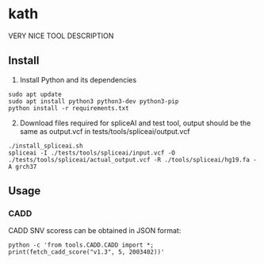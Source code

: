 # kath

VERY NICE TOOL DESCRIPTION

## Install
1. Install Python and its dependencies
```
sudo apt update
sudo apt install python3 python3-dev python3-pip
python install -r requirements.txt
```

2. Download files required for spliceAI and test tool, output should be the same as output.vcf in tests/tools/spliceai/output.vcf
```
./install_spliceai.sh
spliceai -I ./tests/tools/spliceai/input.vcf -O ./tests/tools/spliceai/actual_output.vcf -R ./tools/spliceai/hg19.fa -A grch37
```

## Usage
### CADD
CADD SNV scoress can be obtained in JSON format:
```
python -c 'from tools.CADD.CADD import *; print(fetch_cadd_score("v1.3", 5, 2003402))'
```